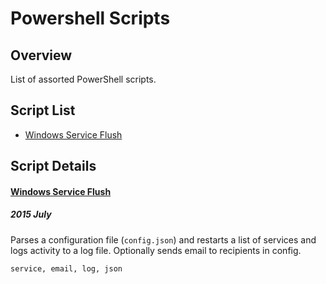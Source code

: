 # Powershell Scripts

Overview
--------
List of assorted PowerShell scripts.


Script List
-----------
* [Windows Service Flush](#service-flush)


Script Details
----------------------------
#### [Windows Service Flush](id:service-flush)
##### 2015 July

Parses a configuration file (`config.json`) and restarts a list of services and
logs activity to a log file.  Optionally sends email to recipients in config.

``` service, email, log, json ```
